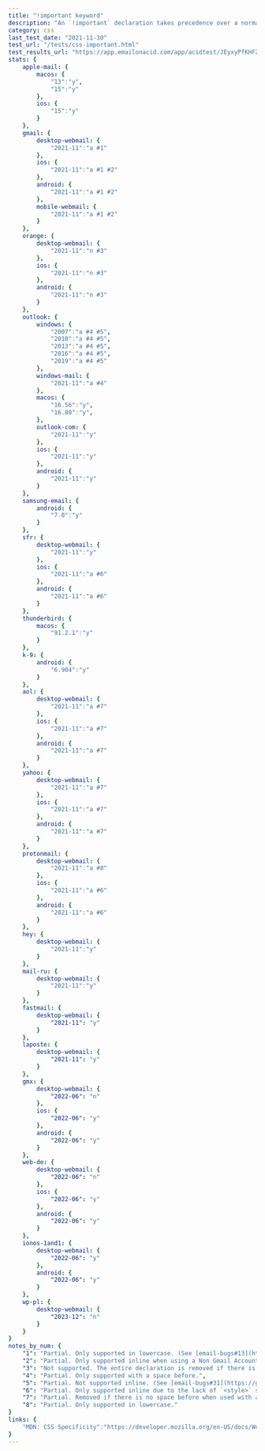 ```yaml
---
title: "!important keyword"
description: "An `!important` declaration takes precedence over a normal declaration."
category: css
last_test_date: "2021-11-30"
test_url: "/tests/css-important.html"
test_results_url: "https://app.emailonacid.com/app/acidtest/JEyxyPfKHFZCPKxlgiOugpH4lyNrXX39cd9M8xaW1DojH/list"
stats: {
    apple-mail: {
        macos: {
            "13":"y",
            "15":"y"
        },
        ios: {
            "15":"y"
        }
    },
    gmail: {
        desktop-webmail: {
            "2021-11":"a #1"
        },
        ios: {
            "2021-11":"a #1 #2"
        },
        android: {
            "2021-11":"a #1 #2"
        },
        mobile-webmail: {
            "2021-11":"a #1 #2"
        }
    },
    orange: {
        desktop-webmail: {
            "2021-11":"n #3"
        },
        ios: {
            "2021-11":"n #3"
        },
        android: {
            "2021-11":"n #3"
        }
    },
    outlook: {
        windows: {
            "2007":"a #4 #5",
            "2010":"a #4 #5",
            "2013":"a #4 #5",
            "2016":"a #4 #5",
            "2019":"a #4 #5"
        },
        windows-mail: {
            "2021-11":"a #4"
        },
        macos: {
            "16.56":"y",
            "16.80":"y",
        },
        outlook-com: {
            "2021-11":"y"
        },
        ios: {
            "2021-11":"y"
        },
        android: {
            "2021-11":"y"
        }
    },
    samsung-email: {
        android: {
            "7.0":"y"
        }
    },
    sfr: {
        desktop-webmail: {
            "2021-11":"y"
        },
        ios: {
            "2021-11":"a #6"
        },
        android: {
            "2021-11":"a #6"
        }
    },
    thunderbird: {
        macos: {
            "91.2.1":"y"
        }
    },
    k-9: {
		android: {
			"6.904":"y"
		}
  	},
    aol: {
        desktop-webmail: {
            "2021-11":"a #7"
        },
        ios: {
            "2021-11":"a #7"
        },
        android: {
            "2021-11":"a #7"
        }
    },
    yahoo: {
        desktop-webmail: {
            "2021-11":"a #7"
        },
        ios: {
            "2021-11":"a #7"
        },
        android: {
            "2021-11":"a #7"
        }
    },
    protonmail: {
        desktop-webmail: {
            "2021-11":"a #8"
        },
        ios: {
            "2021-11":"a #6"
        },
        android: {
            "2021-11":"a #6"
        }
    },
    hey: {
        desktop-webmail: {
            "2021-11":"y"
        }
    },
    mail-ru: {
        desktop-webmail: {
            "2021-11":"y"
        }
    },
    fastmail: {
        desktop-webmail: {
            "2021-11": "y"
        }
    },
    laposte: {
        desktop-webmail: {
            "2021-11": "y"
        }
    },
    gmx: {
        desktop-webmail: {
            "2022-06": "n"
        },
        ios: {
            "2022-06": "y"
        },
        android: {
            "2022-06": "y"
        }
    },
    web-de: {
        desktop-webmail: {
            "2022-06": "n"
        },
        ios: {
            "2022-06": "y"
        },
        android: {
            "2022-06": "y"
        }
    },
    ionos-1and1: {
        desktop-webmail: {
            "2022-06": "y"
        },
        android: {
            "2022-06": "y"
        }
    },
    wp-pl: {
        desktop-webmail: {
            "2023-12": "n"
        }
    }
}
notes_by_num: {
    "1": "Partial. Only supported in lowercase. (See [email-bugs#13](https://github.com/hteumeuleu/email-bugs/issues/13))",
    "2": "Partial. Only supported inline when using a Non Gmail Account due to the lack of `<style>` support.",
    "3": "Not supported. The entire declaration is removed if there is no space before `!important`.",
    "4": "Partial. Only supported with a space before.",
    "5": "Partial. Not supported inline. (See [email-bugs#31](https://github.com/hteumeuleu/email-bugs/issues/31))",
    "6": "Partial. Only supported inline due to the lack of `<style>` support.",
    "7": "Partial. Removed if there is no space before when used with a `background-image` property. (See [email-bugs#16](https://github.com/hteumeuleu/email-bugs/issues/16))",
    "8": "Partial. Only supported in lowercase."
}
links: {
    "MDN: CSS Specificity":"https://developer.mozilla.org/en-US/docs/Web/CSS/Specificity"
}
---
```

